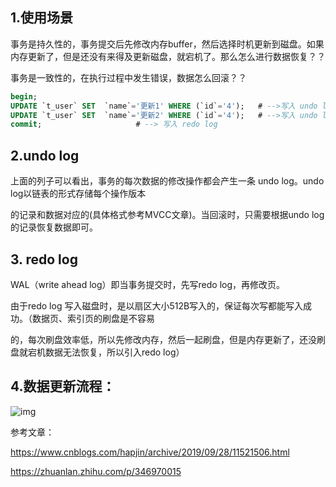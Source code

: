 ## 1.使用场景
事务是持久性的，事务提交后先修改内存buffer，然后选择时机更新到磁盘。如果内存更新了，但是还没有来得及更新磁盘，就宕机了。那么怎么进行数据恢复？？

事务是一致性的，在执行过程中发生错误，数据怎么回滚？？


```sql
begin;
UPDATE `t_user` SET  `name`='更新1' WHERE (`id`='4');   # -->写入 undo log
UPDATE `t_user` SET  `name`='更新2' WHERE (`id`='4');   # -->写入 undo log
commit;						# --> 写入 redo log
```

## 2.undo log

上面的列子可以看出，事务的每次数据的修改操作都会产生一条 undo log。undo log以链表的形式存储每个操作版本

的记录和数据对应的(具体格式参考MVCC文章)。当回滚时，只需要根据undo log的记录恢复数据即可。

## 3. redo log

WAL（write ahead log）即当事务提交时，先写redo log，再修改页。

由于redo log 写入磁盘时，是以扇区大小512B写入的，保证每次写都能写入成功。（数据页、索引页的刷盘是不容易

的，每次刷盘效率低，所以先修改内存，然后一起刷盘，但是内存更新了，还没刷盘就宕机数据无法恢复，所以引入redo log）



## 4.数据更新流程：

![img](https://i.loli.net/2021/04/19/gSrztGlmPNobjaO.jpg)



参考文章：

https://www.cnblogs.com/hapjin/archive/2019/09/28/11521506.html

https://zhuanlan.zhihu.com/p/346970015